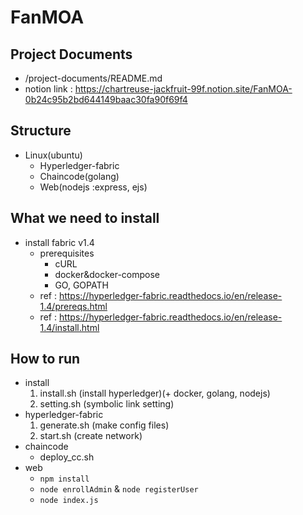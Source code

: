 # FanMOA

## Project Documents
* /project-documents/README.md
* notion link : https://chartreuse-jackfruit-99f.notion.site/FanMOA-0b24c95b2bd644149baac30fa90f69f4

## Structure
* Linux(ubuntu)
    * Hyperledger-fabric
    * Chaincode(golang)
    * Web(nodejs :express, ejs)

## What we need to install
* install fabric v1.4
	* prerequisites
		- cURL
		- docker&docker-compose
		- GO, GOPATH
	- ref : https://hyperledger-fabric.readthedocs.io/en/release-1.4/prereqs.html	
	- ref : https://hyperledger-fabric.readthedocs.io/en/release-1.4/install.html
	

## How to run
* install
	1. install.sh (install hyperledger)(+ docker, golang, nodejs)
	2. setting.sh (symbolic link setting)
* hyperledger-fabric
    1. generate.sh (make config files)
    2. start.sh (create network)
* chaincode
	* deploy_cc.sh 
* web
	* `npm install`
	* `node enrollAdmin` & `node registerUser`
	* `node index.js`

